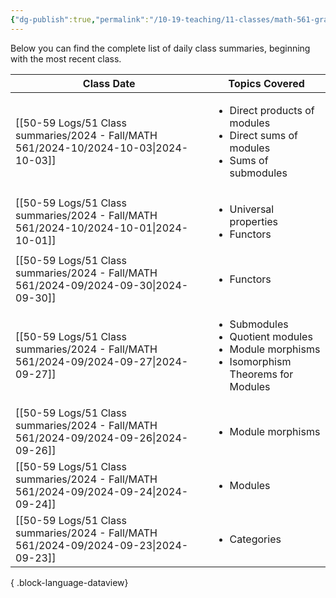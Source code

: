 ```yaml
---
{"dg-publish":true,"permalink":"/10-19-teaching/11-classes/math-561-graduate-algebra/2024-fall/daily-class-summaries/","updated":"2024-09-27T09:15:39-07:00"}
---
```


Below you can find the complete list of daily class summaries, beginning with the most recent class.

| Class Date                                                                               | Topics Covered                                                                                                          |
| ---------------------------------------------------------------------------------------- | ----------------------------------------------------------------------------------------------------------------------- |
| [[50-59 Logs/51 Class summaries/2024 - Fall/MATH 561/2024-10/2024-10-03\|2024-10-03]] | <ul><li>Direct products of modules</li><li>Direct sums of modules</li><li>Sums of submodules</li></ul>                  |
| [[50-59 Logs/51 Class summaries/2024 - Fall/MATH 561/2024-10/2024-10-01\|2024-10-01]] | <ul><li>Universal properties</li><li>Functors</li></ul>                                                                 |
| [[50-59 Logs/51 Class summaries/2024 - Fall/MATH 561/2024-09/2024-09-30\|2024-09-30]] | <ul><li>Functors</li></ul>                                                                                              |
| [[50-59 Logs/51 Class summaries/2024 - Fall/MATH 561/2024-09/2024-09-27\|2024-09-27]] | <ul><li>Submodules</li><li>Quotient modules</li><li>Module morphisms</li><li>Isomorphism Theorems for Modules</li></ul> |
| [[50-59 Logs/51 Class summaries/2024 - Fall/MATH 561/2024-09/2024-09-26\|2024-09-26]] | <ul><li>Module morphisms</li></ul>                                                                                      |
| [[50-59 Logs/51 Class summaries/2024 - Fall/MATH 561/2024-09/2024-09-24\|2024-09-24]] | <ul><li>Modules</li></ul>                                                                                               |
| [[50-59 Logs/51 Class summaries/2024 - Fall/MATH 561/2024-09/2024-09-23\|2024-09-23]] | <ul><li>Categories</li></ul>                                                                                            |

{ .block-language-dataview}
